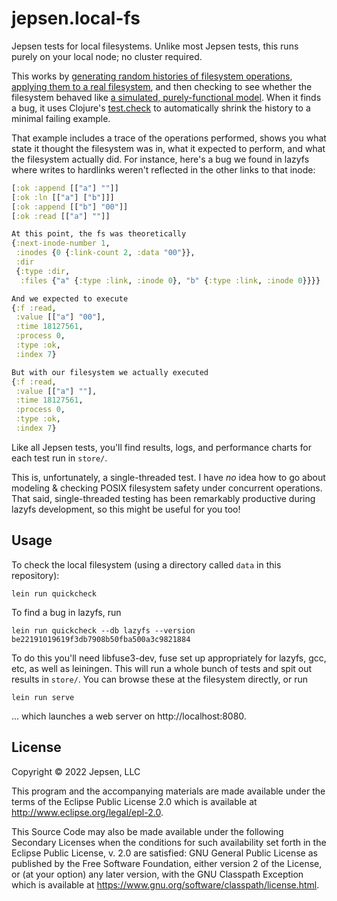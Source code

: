 # jepsen.local-fs

Jepsen tests for local filesystems. Unlike most Jepsen tests, this runs purely
on your local node; no cluster required.

This works by [generating random histories of filesystem
operations](src/jepsen/local_fs/shell/workload.clj), [applying them to a real
filesystem](src/jepsen/local_fs/shell/client.clj), and then checking to see
whether the filesystem behaved like [a simulated, purely-functional
model](src/jepsen/local_fs/shell/checker.clj). When it finds a bug, it uses
Clojure's [test.check](https://github.com/clojure/test.check) to automatically
shrink the history to a minimal failing example.

That example includes a trace of the operations performed, shows you what state
it thought the filesystem was in, what it expected to perform, and what the
filesystem actually did. For instance, here's a bug we found in lazyfs where writes to hardlinks weren't reflected in the other links to that inode:

```clj
[:ok :append [["a"] ""]]
[:ok :ln [["a"] ["b"]]]
[:ok :append [["b"] "00"]]
[:ok :read [["a"] ""]]

At this point, the fs was theoretically
{:next-inode-number 1,
 :inodes {0 {:link-count 2, :data "00"}},
 :dir
 {:type :dir,
  :files {"a" {:type :link, :inode 0}, "b" {:type :link, :inode 0}}}}

And we expected to execute
{:f :read,
 :value [["a"] "00"],
 :time 18127561,
 :process 0,
 :type :ok,
 :index 7}

But with our filesystem we actually executed
{:f :read,
 :value [["a"] ""],
 :time 18127561,
 :process 0,
 :type :ok,
 :index 7}
```

Like all Jepsen tests, you'll find results, logs, and performance charts for
each test run in `store/`.

This is, unfortunately, a single-threaded test. I have *no* idea how to go
about modeling & checking POSIX filesystem safety under concurrent operations.
That said, single-threaded testing has been remarkably productive during lazyfs
development, so this might be useful for you too!

## Usage

To check the local filesystem (using a directory called `data` in this repository):

```
lein run quickcheck
```

To find a bug in lazyfs, run

```
lein run quickcheck --db lazyfs --version be22191019619f3db7908b50fba500a3c9821884
```

To do this you'll need libfuse3-dev, fuse set up appropriately for lazyfs, gcc, etc, as well as leiningen. This will run a whole bunch of tests and spit out results in `store/`. You can browse these at the filesystem directly, or run

```
lein run serve
```

... which launches a web server on http://localhost:8080.

## License

Copyright © 2022 Jepsen, LLC

This program and the accompanying materials are made available under the
terms of the Eclipse Public License 2.0 which is available at
http://www.eclipse.org/legal/epl-2.0.

This Source Code may also be made available under the following Secondary
Licenses when the conditions for such availability set forth in the Eclipse
Public License, v. 2.0 are satisfied: GNU General Public License as published by
the Free Software Foundation, either version 2 of the License, or (at your
option) any later version, with the GNU Classpath Exception which is available
at https://www.gnu.org/software/classpath/license.html.
